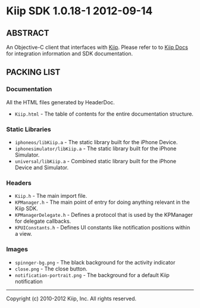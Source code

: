 # Kiip SDK 1.0.18-1 2012-09-14

## ABSTRACT

An Objective-C client that interfaces with [Kiip](http://kiip.me). Please refer to to
[Kiip Docs](http://app.kiip.me/docs) for integration information and SDK documentation.

## PACKING LIST

### Documentation

All the HTML files generated by HeaderDoc.

* `Kiip.html` - The table of contents for the entire documentation structure.

### Static Libraries

* `iphoneos/libKiip.a` - The static library built for the iPhone Device.
* `iphonesimulator/libKiip.a` - The static library built for the iPhone Simulator.
* `universal/libKiip.a` - Combined static library built for the iPhone Device and Simulator.

### Headers

* `Kiip.h` - The main import file.
* `KPManager.h` - The main point of entry for doing anything relevant in the Kiip SDK.
* `KPManagerDelegate.h` - Defines a protocol that is used by the KPManager for delegate callbacks.
* `KPUIConstants.h` - Defines UI constants like notification positions within a view.

### Images

* `spinnger-bg.png` - The black background for the activity indicator
* `close.png` - The close button.
* `notification-portrait.png` - The background for a default Kiip notification

- - - -

Copyright (c) 2010-2012 Kiip, Inc. All rights reserved.

